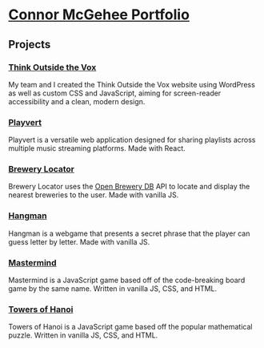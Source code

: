 
# [Connor McGehee Portfolio](https://connormcgehee.github.io/portfolio/)

## Projects

### [Think Outside the Vox](https://thinkoutsidethevox.org)
My team and I created the Think Outside the Vox website using WordPress as well as custom CSS and JavaScript, aiming for screen-reader accessibility and a clean, modern design.

### [Playvert](https://playvert.com)
Playvert is a versatile web application designed for sharing playlists across multiple music streaming platforms. Made with React.

### [Brewery Locator](https://connormcgehee.github.io/Brewery-Locator/)
Brewery Locator uses the [Open Brewery DB](https://www.openbrewerydb.org) API to locate and display the nearest breweries to the user. Made with vanilla JS.

### [Hangman](https://connormcgehee.github.io/Hangman/)
Hangman is a webgame that presents a secret phrase that the player can guess letter by letter. Made with vanilla JS.

### [Mastermind](https://connormcgehee.github.io/Mastermind/)
Mastermind is a JavaScript game based off of the code-breaking board game by the same name. Written in vanilla JS, CSS, and HTML.

### [Towers of Hanoi](https://connormcgehee.github.io/TowersOfHanoi/)
Towers of Hanoi is a JavaScript game based off the popular mathematical puzzle. Written in vanilla JS, CSS, and HTML.
